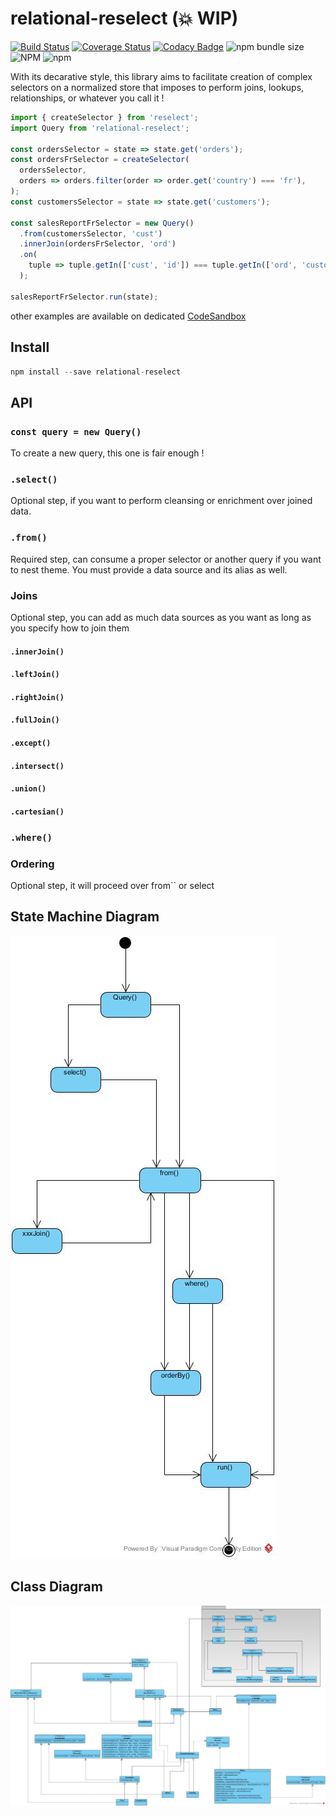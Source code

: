 # relational-reselect (💥 WIP)

[![Build Status](https://travis-ci.org/liitfr/relational-reselect.svg?branch=master)](https://travis-ci.org/liitfr/relational-reselect)
[![Coverage Status](https://coveralls.io/repos/github/liitfr/relational-reselect/badge.svg?branch=master)](https://coveralls.io/github/liitfr/relational-reselect?branch=master)
[![Codacy Badge](https://api.codacy.com/project/badge/Grade/7112f798a4e247c78d531d54a7468837)](https://app.codacy.com/app/liitfr/relational-reselect?utm_source=github.com&utm_medium=referral&utm_content=liitfr/relational-reselect&utm_campaign=Badge_Grade_Dashboard)
![npm bundle size](https://img.shields.io/bundlephobia/min/relational-reselect.svg)
![NPM](https://img.shields.io/npm/l/relational-reselect.svg)
![npm](https://img.shields.io/npm/v/relational-reselect.svg)

With its decarative style, this library aims to facilitate creation of complex selectors on a normalized store that imposes to perform joins, lookups, relationships, or whatever you call it !

```js
import { createSelector } from 'reselect';
import Query from 'relational-reselect';

const ordersSelector = state => state.get('orders');
const ordersFrSelector = createSelector(
  ordersSelector,
  orders => orders.filter(order => order.get('country') === 'fr'),
);
const customersSelector = state => state.get('customers');

const salesReportFrSelector = new Query()
  .from(customersSelector, 'cust')
  .innerJoin(ordersFrSelector, 'ord')
  .on(
    tuple => tuple.getIn(['cust', 'id']) === tuple.getIn(['ord', 'customer']),
  );

salesReportFrSelector.run(state);
```

other examples are available on dedicated [CodeSandbox](https://codesandbox.io/s/427q264yv0)

## Install

```js
npm install --save relational-reselect
```

## API

### `const query = new Query()`

To create a new query, this one is fair enough !

### `.select()`

Optional step, if you want to perform cleansing or enrichment over joined data.

### `.from()`

Required step, can consume a proper selector or another query if you want to nest theme. You must provide a data source and its alias as well.

### Joins

Optional step, you can add as much data sources as you want as long as you specify how to join them

#### `.innerJoin()`

#### `.leftJoin()`

#### `.rightJoin()`

#### `.fullJoin()`

#### `.except()`

#### `.intersect()`

#### `.union()`

#### `.cartesian()`

### `.where()`

### Ordering

Optional step, it will proceed over from`` or select

## State Machine Diagram

![State Machine diagram](./docs/state.jpg?raw=true 'State Machine diagram')

## Class Diagram

![Class diagram](./docs/class.jpg?raw=true 'Class diagram')
